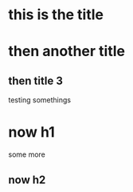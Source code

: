 # this is the title 
# then another title

## then title 3

testing somethings

# now h1

some more

## now h2
